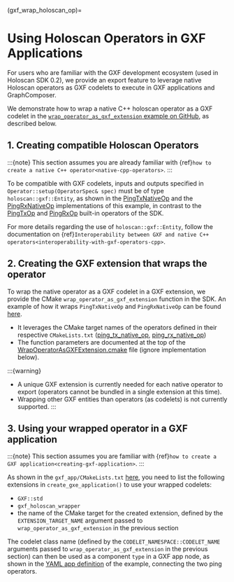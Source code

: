 (gxf_wrap_holoscan_op)=
# Using Holoscan Operators in GXF Applications

For users who are familiar with the GXF development ecosystem (used in Holoscan SDK 0.2), we provide an export feature to leverage native Holoscan operators as GXF codelets to execute in GXF applications and GraphComposer.

We demonstrate how to wrap a native C++ holoscan operator as a GXF codelet in the [`wrap_operator_as_gxf_extension` example on GitHub](https://github.com/nvidia-holoscan/holoscan-sdk/tree/main/examples/wrap_operator_as_gxf_extension), as described below.

## 1. Creating compatible Holoscan Operators

:::{note}
This section assumes you are already familiar with {ref}`how to create a native C++ operator<native-cpp-operators>`.
:::

To be compatible with GXF codelets, inputs and outputs specified in `Operator::setup(OperatorSpec& spec)` must be of type `holoscan::gxf::Entity`, as shown in the [PingTxNativeOp](https://github.com/nvidia-holoscan/holoscan-sdk/tree/main/examples/wrap_operator_as_gxf_extension/ping_tx_native_op/ping_tx_native_op.cpp) and the [PingRxNativeOp](https://github.com/nvidia-holoscan/holoscan-sdk/tree/main/examples/wrap_operator_as_gxf_extension/ping_rx_native_op/ping_rx_native_op.cpp) implementations of this example, in contrast to the [PingTxOp](https://github.com/nvidia-holoscan/holoscan-sdk/tree/main/src/operators/ping_tx/ping_tx.cpp) and [PingRxOp](https://github.com/nvidia-holoscan/holoscan-sdk/tree/main/src/operators/ping_rx/ping_rx.cpp) built-in operators of the SDK.

For more details regarding the use of `holoscan::gxf::Entity`, follow the documentation on {ref}`Interoperability between GXF and native C++ operators<interoperability-with-gxf-operators-cpp>`.

## 2. Creating the GXF extension that wraps the operator

To wrap the native operator as a GXF codelet in a GXF extension, we provide the CMake `wrap_operator_as_gxf_extension` function in the SDK. An example of how it wraps `PingTxNativeOp` and `PingRxNativeOp` can be found [here](https://github.com/nvidia-holoscan/holoscan-sdk/tree/main/examples/wrap_operator_as_gxf_extension/gxf_extension/CMakeLists.min.txt).
- It leverages the CMake target names of the operators defined in their respective `CMakeLists.txt` ([ping_tx_native_op](https://github.com/nvidia-holoscan/holoscan-sdk/tree/main/examples/wrap_operator_as_gxf_extension/ping_tx_native_op/CMakeLists.min.txt), [ping_rx_native_op](https://github.com/nvidia-holoscan/holoscan-sdk/tree/main/examples/wrap_operator_as_gxf_extension/ping_rx_native_op/CMakeLists.min.txt))
- The function parameters are documented at the top of the [WrapOperatorAsGXFExtension.cmake](https://github.com/nvidia-holoscan/holoscan-sdk/tree/main/cmake/modules/WrapOperatorAsGXFExtension.cmake#L18-42) file (ignore implementation below).

:::{warning}
- A unique GXF extension is currently needed for each native operator to export (operators cannot be bundled in a single extension at this time).
- Wrapping other GXF entities than operators (as codelets) is not currently supported.
:::

## 3. Using your wrapped operator in a GXF application

:::{note}
This section assumes you are familiar with {ref}`how to create a GXF application<creating-gxf-application>`.
:::

As shown in the `gxf_app/CMakeLists.txt` [here](https://github.com/nvidia-holoscan/holoscan-sdk/tree/main/examples/wrap_operator_as_gxf_extension/gxf_app/CMakeLists.min.txt#L30-33), you need to list the following extensions in `create_gxe_application()` to use your wrapped codelets:
- `GXF::std`
- `gxf_holoscan_wrapper`
- the name of the CMake target for the created extension, defined by the `EXTENSION_TARGET_NAME` argument passed to `wrap_operator_as_gxf_extension` in the previous section

The codelet class name (defined by the `CODELET_NAMESPACE::CODELET_NAME` arguments passed to `wrap_operator_as_gxf_extension` in the previous section) can then be used as a component `type` in a GXF app node, as shown in the [YAML app definition](https://github.com/nvidia-holoscan/holoscan-sdk/tree/main/examples/wrap_operator_as_gxf_extension/gxf_app/ping.yaml) of the example, connecting the two ping operators.
